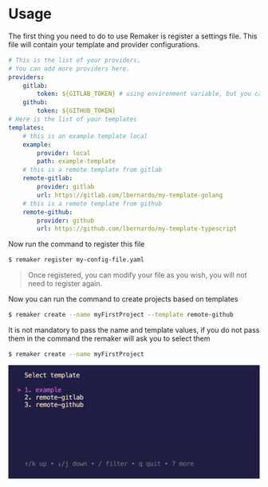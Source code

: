 # Usage

The first thing you need to do to use Remaker is register a settings file. This file will contain your template and provider configurations.

```yaml
# This is the list of your providers.
# You can add more providers here.
providers:
    gitlab:
        token: ${GITLAB_TOKEN} # using environment variable, but you can use a plain text token
    github:
        token: ${GITHUB_TOKEN}
# Here is the list of your templates
templates:
    # this is an example template local
    example:
        provider: local
        path: example-template
    # this is a remote template from gitlab
    remote-gitlab:
        provider: gitlab
        url: https://gitlab.com/lbernardo/my-template-golang
    # this is a remote template from github
    remote-github:
        provider: github
        url: https://github.com/lbernardo/my-template-typescript
```

Now run the command to register this file

```bash
$ remaker register my-config-file.yaml
```

> Once registered, you can modify your file as you wish, you will not need to register again.

Now you can run the command to create projects based on templates

```bash
$ remaker create --name myFirstProject --template remote-github
```

It is not mandatory to pass the name and template values, if you do not pass them in the command the remaker will ask you to select them

```bash
$ remaker create --name myFirstProject
```
![Select template](images/select-template.png)